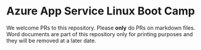# Azure App Service Linux Boot Camp
We welcome PRs to this repository. Please **only** do PRs on markdown files. 
Word documents are part of this repository only for printing purposes and 
they will be removed at a later date.
